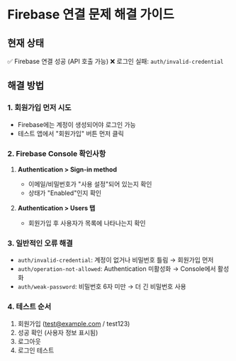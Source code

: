 # Firebase 연결 문제 해결 가이드

## 현재 상태
✅ Firebase 연결 성공 (API 호출 가능)
❌ 로그인 실패: `auth/invalid-credential`

## 해결 방법

### 1. 회원가입 먼저 시도
- Firebase에는 계정이 생성되어야 로그인 가능
- 테스트 앱에서 "회원가입" 버튼 먼저 클릭

### 2. Firebase Console 확인사항
1. **Authentication > Sign-in method**
   - 이메일/비밀번호가 "사용 설정"되어 있는지 확인
   - 상태가 "Enabled"인지 확인

2. **Authentication > Users 탭**
   - 회원가입 후 사용자가 목록에 나타나는지 확인

### 3. 일반적인 오류 해결
- `auth/invalid-credential`: 계정이 없거나 비밀번호 틀림 → 회원가입 먼저
- `auth/operation-not-allowed`: Authentication 미활성화 → Console에서 활성화
- `auth/weak-password`: 비밀번호 6자 미만 → 더 긴 비밀번호 사용

### 4. 테스트 순서
1. 회원가입 (test@example.com / test123)
2. 성공 확인 (사용자 정보 표시됨)
3. 로그아웃
4. 로그인 테스트


